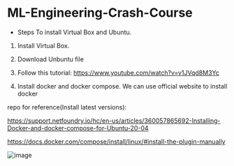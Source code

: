 # ML-Engineering-Crash-Course

* Steps To install Virtual Box and Ubuntu.

1. Install Virtual Box.

2. Download Unbuntu file

3. Follow this tutorial: https://www.youtube.com/watch?v=v1JVqd8M3Yc

4. Install docker and docker compose. We can use official website to install docker

repo for reference(Install latest versions):

https://support.netfoundry.io/hc/en-us/articles/360057865692-Installing-Docker-and-docker-compose-for-Ubuntu-20-04

https://docs.docker.com/compose/install/linux/#install-the-plugin-manually

![image](https://user-images.githubusercontent.com/73220561/195099295-b68eedba-0c1d-4204-835f-6157b7765f9e.png)

